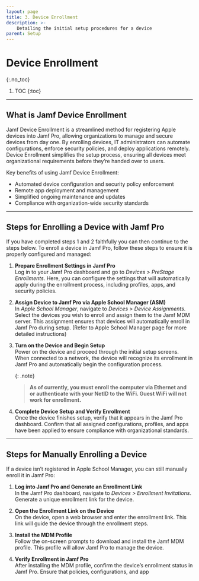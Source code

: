 ```yaml
---
layout: page
title: 3. Device Enrollment
description: >-
    Detailing the initial setup procedures for a device
parent: Setup
---
```


# Device Enrollment
{:.no_toc}

1. TOC
{:toc}

---

## What is Jamf Device Enrollment

Jamf Device Enrollment is a streamlined method for registering Apple devices into Jamf Pro, allowing organizations to manage and secure devices from day one. By enrolling devices, IT administrators can automate configurations, enforce security policies, and deploy applications remotely. Device Enrollment simplifies the setup process, ensuring all devices meet organizational requirements before they’re handed over to users.

Key benefits of using Jamf Device Enrollment:

- Automated device configuration and security policy enforcement
- Remote app deployment and management
- Simplified ongoing maintenance and updates
- Compliance with organization-wide security standards

---

## Steps for Enrolling a Device with Jamf Pro

If you have completed steps 1 and 2 faithfully you can then continue to the steps below. To enroll a device in Jamf Pro, follow these steps to ensure it is properly configured and managed:

1. **Prepare Enrollment Settings in Jamf Pro**  
   Log in to your Jamf Pro dashboard and go to *Devices > PreStage Enrollments*. Here, you can configure the settings that will automatically apply during the enrollment process, including profiles, apps, and security policies.

2. **Assign Device to Jamf Pro via Apple School Manager (ASM)**  
   In *Apple School Manager*, navigate to *Devices > Device Assignments*. Select the devices you wish to enroll and assign them to the Jamf MDM server. This assignment ensures that devices will automatically enroll in Jamf Pro during setup. (Refer to Apple School Manager page for more detailed instructions)

3. **Turn on the Device and Begin Setup**  
   Power on the device and proceed through the initial setup screens. When connected to a network, the device will recognize its enrollment in Jamf Pro and automatically begin the configuration process.

   {: .note} 
   > **As of currently, you must enroll the computer via Ethernet and or authenticate with your NetID to the WiFi. Guest WiFi will not work for enrollment.**

5. **Complete Device Setup and Verify Enrollment**  
   Once the device finishes setup, verify that it appears in the Jamf Pro dashboard. Confirm that all assigned configurations, profiles, and apps have been applied to ensure compliance with organizational standards.

---

## Steps for Manually Enrolling a Device

If a device isn’t registered in Apple School Manager, you can still manually enroll it in Jamf Pro:

1. **Log into Jamf Pro and Generate an Enrollment Link**  
   In the Jamf Pro dashboard, navigate to *Devices > Enrollment Invitations*. Generate a unique enrollment link for the device.

2. **Open the Enrollment Link on the Device**  
   On the device, open a web browser and enter the enrollment link. This link will guide the device through the enrollment steps.

3. **Install the MDM Profile**  
   Follow the on-screen prompts to download and install the Jamf MDM profile. This profile will allow Jamf Pro to manage the device.

4. **Verify Enrollment in Jamf Pro**  
   After installing the MDM profile, confirm the device’s enrollment status in Jamf Pro. Ensure that policies, configurations, and app

